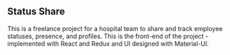## Status Share

This is a freelance project for a hospital team to share and track employee statuses, presence, and profiles. This is the front-end of the project - implemented with React and Redux and UI designed with Material-UI.